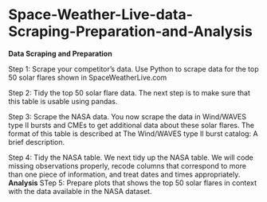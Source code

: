 # Space-Weather-Live-data-Scraping-Preparation-and-Analysis
**Data Scraping and Preparation**

Step 1: Scrape your competitor’s data. Use Python to scrape data for the top 50 solar flares shown in SpaceWeatherLive.com

Step 2: Tidy the top 50 solar flare data. The next step is to make sure that this table is usable using pandas.

Step 3: Scrape the NASA data. You now scrape the data in Wind/WAVES type II bursts and CMEs to get additional data about these solar flares. The format of this table is described at The Wind/WAVES type II burst catalog: A brief description.

Step 4: Tidy the NASA table. We next tidy up the NASA table. We will code missing observations properly, recode columns that correspond to more than one piece of information, and treat dates and times appropriately.
**Analysis**
STep 5:  Prepare plots that shows the top 50 solar flares in context with the data available in the NASA dataset. 


